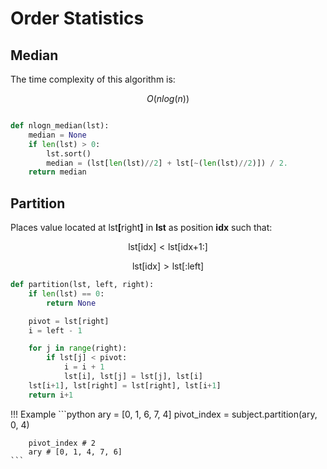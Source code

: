 # Order Statistics

## Median 

The time complexity of this algorithm is:

$$O(nlog(n))$$

```python

def nlogn_median(lst):
    median = None
    if len(lst) > 0:
        lst.sort()
        median = (lst[len(lst)//2] + lst[~(len(lst)//2)]) / 2.
    return median
```

## Partition

Places value located at $\mathbf{\mbox{lst}[\mbox{right}]}$ in **lst** as position **idx** such that:

$$\mbox{lst}[\mbox{idx}] \lt \mbox{lst}[\mbox{idx+1:}]$$

$$\mbox{lst}[\mbox{idx}] \gt \mbox{lst}[\mbox{:left}]$$

```python
def partition(lst, left, right):
    if len(lst) == 0:
        return None

    pivot = lst[right]
    i = left - 1

    for j in range(right):
        if lst[j] < pivot:
            i = i + 1
            lst[i], lst[j] = lst[j], lst[i]
    lst[i+1], lst[right] = lst[right], lst[i+1]
    return i+1
```

!!! Example
    ```python
        ary = [0, 1, 6, 7, 4]
        pivot_index = subject.partition(ary, 0, 4)

        pivot_index # 2
        ary # [0, 1, 4, 7, 6]
    ```